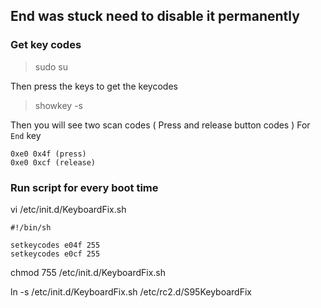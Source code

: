 ## End was stuck need to disable it permanently

### Get key codes

> sudo su

Then press the keys to get the keycodes 

> showkey -s

Then you will see two scan codes ( Press and release button codes )
For `End` key
```
0xe0 0x4f (press) 
0xe0 0xcf (release)
```
### Run script for every boot time
vi /etc/init.d/KeyboardFix.sh

```
#!/bin/sh

setkeycodes e04f 255
setkeycodes e0cf 255
```
chmod 755 /etc/init.d/KeyboardFix.sh

ln -s /etc/init.d/KeyboardFix.sh /etc/rc2.d/S95KeyboardFix

